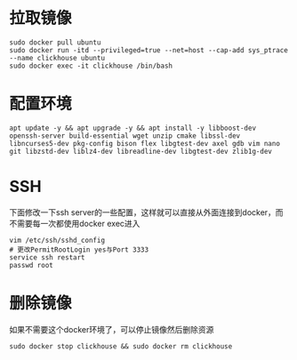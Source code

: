 # 拉取镜像
```
sudo docker pull ubuntu
sudo docker run -itd --privileged=true --net=host --cap-add sys_ptrace --name clickhouse ubuntu
sudo docker exec -it clickhouse /bin/bash
```

# 配置环境
```
apt update -y && apt upgrade -y && apt install -y libboost-dev openssh-server build-essential wget unzip cmake libssl-dev libncurses5-dev pkg-config bison flex libgtest-dev axel gdb vim nano git libzstd-dev liblz4-dev libreadline-dev libgtest-dev zlib1g-dev
```

# SSH
下面修改一下ssh server的一些配置，这样就可以直接从外面连接到docker，而不需要每一次都使用docker exec进入
```
vim /etc/ssh/sshd_config
# 更改PermitRootLogin yes与Port 3333
service ssh restart
passwd root
```

# 删除镜像
如果不需要这个docker环境了，可以停止镜像然后删除资源
```
sudo docker stop clickhouse && sudo docker rm clickhouse
```
